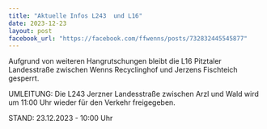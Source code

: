 ```yaml
---
title: "Aktuelle Infos L243  und L16"
date: 2023-12-23
layout: post
facebook_url: "https://facebook.com/ffwenns/posts/732832445545877"
---
```


Aufgrund von weiteren Hangrutschungen bleibt die L16 Pitztaler Landesstraße zwischen Wenns Recyclinghof und Jerzens Fischteich gesperrt. 

UMLEITUNG: Die L243 Jerzner Landesstraße zwischen Arzl und Wald wird um 11:00 Uhr wieder für den Verkehr freigegeben. 

STAND: 23.12.2023 - 10:00 Uhr